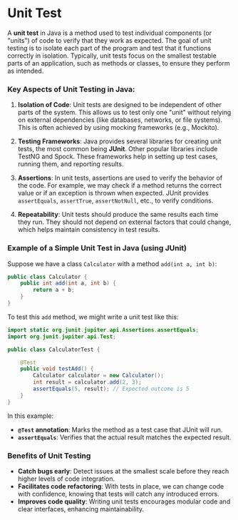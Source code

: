 # Unit Test

A **unit test** in Java is a method used to test individual components (or "units") of code to verify that they work as expected. The goal of unit testing is to isolate each part of the program and test that it functions correctly in isolation. Typically, unit tests focus on the smallest testable parts of an application, such as methods or classes, to ensure they perform as intended.

### Key Aspects of Unit Testing in Java:

1. **Isolation of Code**: Unit tests are designed to be independent of other parts of the system. This allows us to test only one "unit" without relying on external dependencies (like databases, networks, or file systems). This is often achieved by using mocking frameworks (e.g., Mockito).

2. **Testing Frameworks**: Java provides several libraries for creating unit tests, the most common being **JUnit**. Other popular libraries include TestNG and Spock. These frameworks help in setting up test cases, running them, and reporting results.

3. **Assertions**: In unit tests, assertions are used to verify the behavior of the code. For example, we may check if a method returns the correct value or if an exception is thrown when expected. JUnit provides `assertEquals`, `assertTrue`, `assertNotNull`, etc., to verify conditions.

4. **Repeatability**: Unit tests should produce the same results each time they run. They should not depend on external factors that could change, which helps maintain consistency in test results.

### Example of a Simple Unit Test in Java (using JUnit)

Suppose we have a class `Calculator` with a method `add(int a, int b)`:

```java
public class Calculator {
    public int add(int a, int b) {
        return a + b;
    }
}
```

To test this `add` method, we might write a unit test like this:

```java
import static org.junit.jupiter.api.Assertions.assertEquals;
import org.junit.jupiter.api.Test;

public class CalculatorTest {

    @Test
    public void testAdd() {
        Calculator calculator = new Calculator();
        int result = calculator.add(2, 3);
        assertEquals(5, result); // Expected outcome is 5
    }
}
```

In this example:

- **`@Test` annotation**: Marks the method as a test case that JUnit will run.
- **`assertEquals`**: Verifies that the actual result matches the expected result.

### Benefits of Unit Testing

- **Catch bugs early**: Detect issues at the smallest scale before they reach higher levels of code integration.
- **Facilitates code refactoring**: With tests in place, we can change code with confidence, knowing that tests will catch any introduced errors.
- **Improves code quality**: Writing unit tests encourages modular code and clear interfaces, enhancing maintainability.
